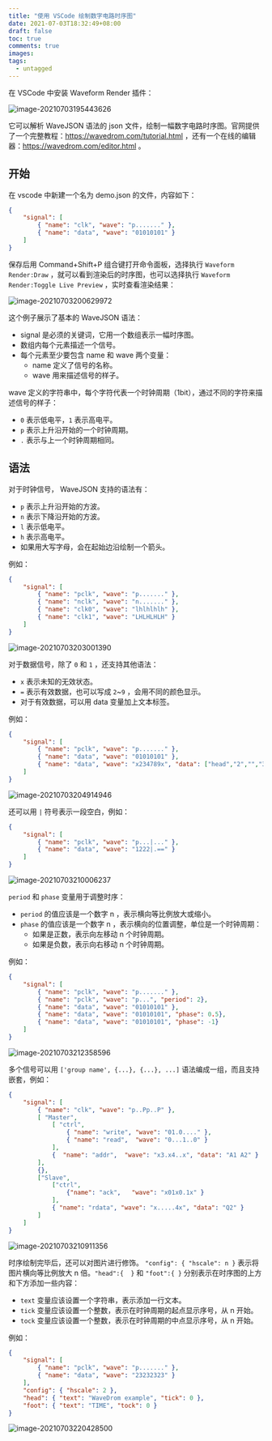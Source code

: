 ```yaml
---
title: "使用 VSCode 绘制数字电路时序图"
date: 2021-07-03T18:32:49+08:00
draft: false
toc: true
comments: true
images:
tags:
  - untagged
---
```


在 VSCode 中安装 Waveform Render 插件：

![image-20210703195443626](./pics/image-20210703195443626.png)

它可以解析 WaveJSON 语法的 json 文件，绘制一幅数字电路时序图。官网提供了一个完整教程：<https://wavedrom.com/tutorial.html> ，还有一个在线的编辑器：<https://wavedrom.com/editor.html> 。

## 开始

在 vscode 中新建一个名为 demo.json 的文件，内容如下：

```json
{
    "signal": [
        { "name": "clk", "wave": "p......." },
        { "name": "data", "wave": "01010101" }
    ]
}
```

保存后用 Command+Shift+P 组合键打开命令面板，选择执行 `Waveform Render:Draw` ，就可以看到渲染后的时序图，也可以选择执行 `Waveform Render:Toggle Live Preview` ，实时查看渲染结果：

![image-20210703200629972](./pics/image-20210703200629972.png)

这个例子展示了基本的 WaveJSON 语法：

* signal 是必须的关键词，它用一个数组表示一幅时序图。
* 数组内每个元素描述一个信号。
* 每个元素至少要包含 name 和 wave 两个变量：
    * name 定义了信号的名称。
    * wave 用来描述信号的样子。

wave 定义的字符串中，每个字符代表一个时钟周期（1bit），通过不同的字符来描述信号的样子：

* `0` 表示低电平，`1` 表示高电平。
* `p` 表示上升沿开始的一个时钟周期。
* `.` 表示与上一个时钟周期相同。

## 语法

对于时钟信号，  WaveJSON 支持的语法有：

*  `p` 表示上升沿开始的方波。
* `n` 表示下降沿开始的方波。
* `l` 表示低电平。
* `h` 表示高电平。
* 如果用大写字母，会在起始边沿绘制一个箭头。

例如：

```json
{
    "signal": [
        { "name": "pclk", "wave": "p......." },
        { "name": "nclk", "wave": "n......." },
        { "name": "clk0", "wave": "lhlhlhlh" },
        { "name": "clk1", "wave": "LHLHLHLH" }
    ]
}
```

![image-20210703203001390](./pics/image-20210703203001390.png)

对于数据信号，除了 `0` 和 `1` ，还支持其他语法：

* `x` 表示未知的无效状态。
* `=` 表示有效数据，也可以写成  `2`~`9` ，会用不同的颜色显示。
* 对于有效数据，可以用 data 变量加上文本标签。

例如：

```json
{
    "signal": [
        { "name": "pclk", "wave": "p......." },
        { "name": "data", "wave": "01010101" },
        { "name": "data", "wave": "x234789x", "data": ["head","2","","3"] }
    ]
}
```

![image-20210703204914946](./pics/image-20210703204914946.png)

还可以用 `|` 符号表示一段空白，例如：

```json
{
    "signal": [
        { "name": "pclk", "wave": "p...|..." },
        { "name": "data", "wave": "1222|.==" }
    ]
}
```

![image-20210703210006237](./pics/image-20210703210006237.png)

`period` 和 `phase` 变量用于调整时序：

* `period` 的值应该是一个数字 n ，表示横向等比例放大或缩小。
* `phase` 的值应该是一个数字 n ，表示横向的位置调整，单位是一个时钟周期：
    * 如果是正数，表示向左移动 n 个时钟周期。
    * 如果是负数，表示向右移动 n 个时钟周期。

例如：

```json
{
    "signal": [
        { "name": "pclk", "wave": "p......." },
        { "name": "pclk", "wave": "p...", "period": 2},
        { "name": "data", "wave": "01010101" },
        { "name": "data", "wave": "01010101", "phase": 0.5},
        { "name": "data", "wave": "01010101", "phase": -1}
    ]
}
```

![image-20210703212358596](./pics/image-20210703212358596.png)

多个信号可以用 `['group name', {...}, {...}, ...]` 语法编成一组，而且支持嵌套，例如：

```json
{
    "signal": [
        { "name": "clk", "wave": "p..Pp..P" },
        [ "Master",
            [ "ctrl",
                { "name": "write", "wave": "01.0...." },
                { "name": "read",  "wave": "0...1..0" }
            ],
            {  "name": "addr",  "wave": "x3.x4..x", "data": "A1 A2" }
        ],
        {},
        ["Slave",
            ["ctrl",
                {"name": "ack",   "wave": "x01x0.1x" }
            ],
            { "name": "rdata", "wave": "x.....4x", "data": "Q2" }
        ]
    ]
}
```

![image-20210703210911356](./pics/image-20210703210911356.png)

时序绘制完毕后，还可以对图片进行修饰。 `"config": { "hscale": n }` 表示将图片横向等比例放大 n 倍。`"head":{  }` 和 `"foot":{ }` 分别表示在时序图的上方和下方添加一些内容：

* `text` 变量应该设置一个字符串，表示添加一行文本。
* `tick` 变量应该设置一个整数，表示在时钟周期的起点显示序号，从 n 开始。
* `tock` 变量应该设置一个整数，表示在时钟周期的中点显示序号，从 n 开始。

例如：

```json
{
    "signal": [
        { "name": "pclk", "wave": "p......." },
        { "name": "data", "wave": "23232323" }
    ],
    "config": { "hscale": 2 },
    "head": { "text": "WaveDrom example", "tick": 0 },
    "foot": { "text": "TIME", "tock": 0 }
}
```

![image-20210703220428500](./pics/image-20210703220428500.png)

